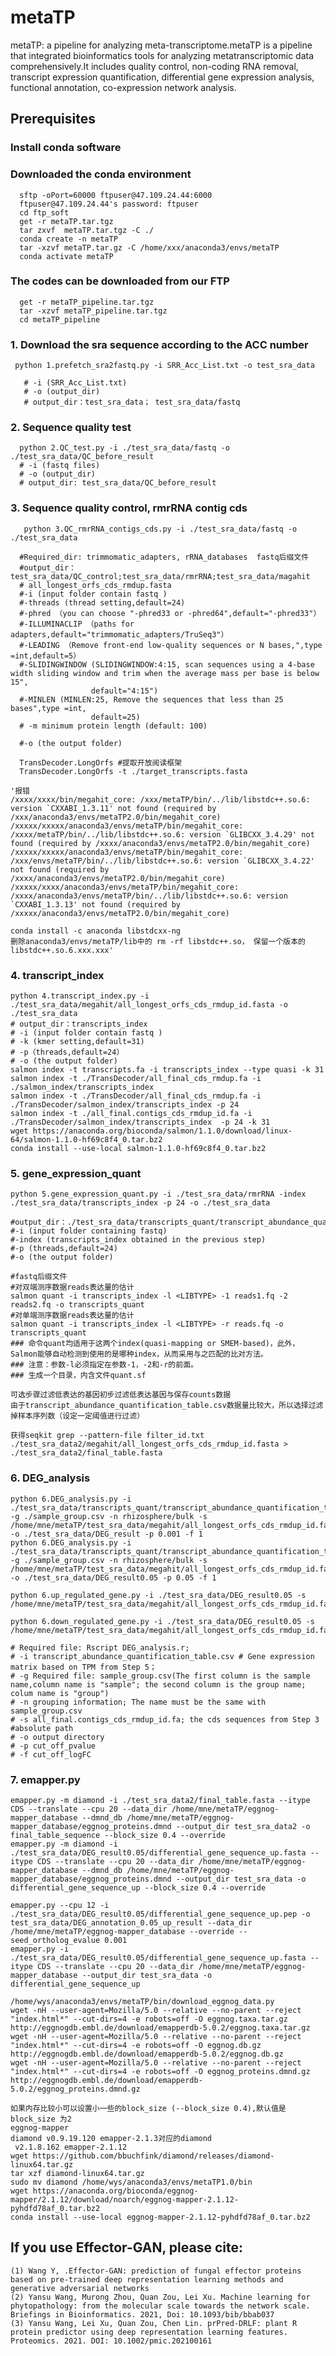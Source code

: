 # <metaTP>
   
# metaTP

metaTP: a pipeline for analyzing meta-transcriptome.metaTP is a pipeline that integrated bioinformatics tools for analyzing metatranscriptomic data comprehensively.It includes quality control, non-coding RNA removal, transcript expression quantification, differential gene expression analysis, functional annotation, co-expression network analysis. 

## **Prerequisites**
### **Install conda software**
### **Downloaded the conda environment** 
      sftp -oPort=60000 ftpuser@47.109.24.44:6000
      ftpuser@47.109.24.44's password: ftpuser
      cd ftp_soft
      get -r metaTP.tar.tgz
      tar zxvf  metaTP.tar.tgz -C ./   
      conda create -n metaTP
      tar -xzvf metaTP.tar.gz -C /home/xxx/anaconda3/envs/metaTP
      conda activate metaTP
   
### **The codes can be downloaded from our FTP**
      
      get -r metaTP_pipeline.tar.tgz
      tar -xzvf metaTP_pipeline.tar.tgz
      cd metaTP_pipeline

### **1. Download the sra sequence according to the ACC number**

     python 1.prefetch_sra2fastq.py -i SRR_Acc_List.txt -o test_sra_data  

       # -i (SRR_Acc_List.txt)  
       # -o (output_dir)   
       # output_dir：test_sra_data； test_sra_data/fastq  
 
### **2. Sequence quality test**

      python 2.QC_test.py -i ./test_sra_data/fastq -o ./test_sra_data/QC_before_result  
      # -i (fastq files)  
      # -o (output_dir)  
      # output_dir: test_sra_data/QC_before_result  

### **3. Sequence quality control, rmrRNA contig cds**

       python 3.QC_rmrRNA_contigs_cds.py -i ./test_sra_data/fastq -o ./test_sra_data  
   
      #Required_dir: trimmomatic_adapters, rRNA_databases  fastq后缀文件  
      #output_dir：test_sra_data/QC_control;test_sra_data/rmrRNA;test_sra_data/magahit  
      # all_longest_orfs_cds_rmdup.fasta  
      #-i (input folder contain fastq )  
      #-threads (thread setting,default=24)  
      #-phred （you can choose "-phred33 or -phred64",default="-phred33"）  
      #-ILLUMINACLIP （paths for adapters,default="trimmomatic_adapters/TruSeq3"）  
      #-LEADING （Remove front-end low-quality sequences or N bases,",type =int,default=5）  
      #-SLIDINGWINDOW (SLIDINGWINDOW:4:15, scan sequences using a 4-base width sliding window and trim when the average mass per base is below 15",
                      default="4:15")  
      #-MINLEN (MINLEN:25, Remove the sequences that less than 25 bases",type =int,
                      default=25)  
      # -m minimum protein length (default: 100)  
   
      #-o (the output folder)  
   
      TransDecoder.LongOrfs #提取开放阅读框架  
      TransDecoder.LongOrfs -t ./target_transcripts.fasta  
	
	'报错  
	/xxxx/xxxx/bin/megahit_core: /xxx/metaTP/bin/../lib/libstdc++.so.6: version `CXXABI_1.3.11' not found (required by /xxx/anaconda3/envs/metaTP2.0/bin/megahit_core)  
    /xxxxx/xxxxx/anaconda3/envs/metaTP/bin/megahit_core: /xxxx/metaTP/bin/../lib/libstdc++.so.6: version `GLIBCXX_3.4.29' not found (required by /xxxx/anaconda3/envs/metaTP2.0/bin/megahit_core)  
    /xxxxx/xxxxx/anaconda3/envs/metaTP/bin/megahit_core: /xxx/envs/metaTP/bin/../lib/libstdc++.so.6: version `GLIBCXX_3.4.22' not found (required by /xxxx/anaconda3/envs/metaTP2.0/bin/megahit_core)  
    /xxxxx/xxxx/anaconda3/envs/metaTP/bin/megahit_core: /xxxx/anaconda3/envs/metaTP/bin/../lib/libstdc++.so.6: version `CXXABI_1.3.13' not found (required by /xxxxx/anaconda3/envs/metaTP2.0/bin/megahit_core)  

	conda install -c anaconda libstdcxx-ng  
	删除anaconda3/envs/metaTP/lib中的 rm -rf libstdc++.so， 保留一个版本的libstdc++.so.6.xxx.xxx'  

### **4. transcript_index**

	python 4.transcript_index.py -i ./test_sra_data/megahit/all_longest_orfs_cds_rmdup_id.fasta -o ./test_sra_data    
	# output_dir：transcripts_index    
	# -i (input folder contain fastq )    
	# -k (kmer setting,default=31)   
	# -p（threads,default=24）  
	# -o (the output folder)   
	salmon index -t transcripts.fa -i transcripts_index --type quasi -k 31  
	salmon index -t ./TransDecoder/all_final_cds_rmdup.fa -i ./salmon_index/transcripts_index  
	salmon index -t ./TransDecoder/all_final_cds_rmdup.fa -i ./TransDecoder/salmon_index/transcripts_index -p 24  
	salmon index -t ./all_final.contigs_cds_rmdup_id.fa -i ./TransDecoder/salmon_index/transcripts_index  -p 24 -k 31  
	wget https://anaconda.org/bioconda/salmon/1.1.0/download/linux-64/salmon-1.1.0-hf69c8f4_0.tar.bz2  
	conda install --use-local salmon-1.1.0-hf69c8f4_0.tar.bz2  

### **5. gene_expression_quant**

	python 5.gene_expression_quant.py -i ./test_sra_data/rmrRNA -index ./test_sra_data/transcripts_index -p 24 -o ./test_sra_data  
   
	#output_dir：./test_sra_data/transcripts_quant/transcript_abundance_quantification_table.csv  
	#-i (input folder containing fastq)   
	#-index (transcripts_index obtained in the previous step)  
	#-p (threads,default=24)  
	#-o (the output folder)  
   
	#fastq后缀文件   
	#对双端测序数据reads表达量的估计    
	salmon quant -i transcripts_index -l <LIBTYPE> -1 reads1.fq -2 reads2.fq -o transcripts_quant    
	#对单端测序数据reads表达量的估计    
	salmon quant -i transcripts_index -l <LIBTYPE> -r reads.fq -o transcripts_quant    
	### 命令quant均适用于这两个index(quasi-mapping or SMEM-based)，此外，Salmon能够自动检测到使用的是哪种index，从而采用与之匹配的比对方法。    
	### 注意：参数-l必须指定在参数-1，-2和-r的前面。   
	### 生成一个目录，内含文件quant.sf   

	可选步骤过滤低表达的基因初步过滤低表达基因与保存counts数据   
 	由于transcript_abundance_quantification_table.csv数据量比较大，所以选择过滤掉样本序列数（设定一定阈值进行过滤）   
  
  	获得seqkit grep --pattern-file filter_id.txt ./test_sra_data2/megahit/all_longest_orfs_cds_rmdup_id.fasta > ./test_sra_data2/final_table.fasta   

### **6. DEG_analysis**

	python 6.DEG_analysis.py -i ./test_sra_data/transcripts_quant/transcript_abundance_quantification_table_filter.csv -g ./sample_group.csv -n rhizosphere/bulk -s /home/mne/metaTP/test_sra_data/megahit/all_longest_orfs_cds_rmdup_id.fasta -o ./test_sra_data/DEG_result -p 0.001 -f 1  
	python 6.DEG_analysis.py -i ./test_sra_data/transcripts_quant/transcript_abundance_quantification_table_filter.csv -g ./sample_group.csv -n rhizosphere/bulk -s /home/mne/metaTP/test_sra_data/megahit/all_longest_orfs_cds_rmdup_id.fasta -o ./test_sra_data/DEG_result0.05 -p 0.05 -f 1  
    
	python 6.up_regulated_gene.py -i ./test_sra_data/DEG_result0.05 -s /home/mne/metaTP/test_sra_data/megahit/all_longest_orfs_cds_rmdup_id.fasta  

	python 6.down_regulated_gene.py -i ./test_sra_data/DEG_result0.05 -s /home/mne/metaTP/test_sra_data/megahit/all_longest_orfs_cds_rmdup_id.fasta      
   
	# Required file: Rscript DEG_analysis.r;   
	# -i transcript_abundance_quantification_table.csv # Gene expression matrix based on TPM from Step 5；  
	# -g Required file: sample_group.csv(The first column is the sample name,column name is "sample"; the second column is the group name; colum name is "group")   
	# -n grouping information; The name must be the same with sample_group.csv  
	# -s all_final.contigs_cds_rmdup_id.fa; the cds sequences from Step 3 #absolute path  
	# -o output directory  
	# -p cut_off_pvalue  
	# -f cut_off_logFC  
### **7. emapper.py**

	emapper.py -m diamond -i ./test_sra_data2/final_table.fasta --itype CDS --translate --cpu 20 --data_dir /home/mne/metaTP/eggnog-mapper_database --dmnd_db /home/mne/metaTP/eggnog-mapper_database/eggnog_proteins.dmnd --output_dir test_sra_data2 -o final_table_sequence --block_size 0.4 --override
	emapper.py -m diamond -i ./test_sra_data/DEG_result0.05/differential_gene_sequence_up.fasta --itype CDS --translate --cpu 20 --data_dir /home/mne/metaTP/eggnog-mapper_database --dmnd_db /home/mne/metaTP/eggnog-mapper_database/eggnog_proteins.dmnd --output_dir test_sra_data -o differential_gene_sequence_up --block_size 0.4 --override
 
	emapper.py --cpu 12 -i ./test_sra_data/DEG_result0.05/differential_gene_sequence_up.pep -o test_sra_data/DEG_annotation_0.05_up_result --data_dir /home/mne/metaTP/eggnog-mapper_database --override --seed_ortholog_evalue 0.001 
	emapper.py -i ./test_sra_data/DEG_result0.05/differential_gene_sequence_up.fasta --itype CDS --translate --cpu 20 --data_dir /home/mne/metaTP/eggnog-mapper_database --output_dir test_sra_data -o differential_gene_sequence_up
   
	/home/wys/anaconda3/envs/metaTP/bin/download_eggnog_data.py
	wget -nH --user-agent=Mozilla/5.0 --relative --no-parent --reject "index.html*" --cut-dirs=4 -e robots=off -O eggnog.taxa.tar.gz http://eggnogdb.embl.de/download/emapperdb-5.0.2/eggnog.taxa.tar.gz
	wget -nH --user-agent=Mozilla/5.0 --relative --no-parent --reject "index.html*" --cut-dirs=4 -e robots=off -O eggnog.db.gz http://eggnogdb.embl.de/download/emapperdb-5.0.2/eggnog.db.gz
	wget -nH --user-agent=Mozilla/5.0 --relative --no-parent --reject "index.html*" --cut-dirs=4 -e robots=off -O eggnog_proteins.dmnd.gz http://eggnogdb.embl.de/download/emapperdb-5.0.2/eggnog_proteins.dmnd.gz

	如果内存比较小可以设置小一些的block_size (--block_size 0.4),默认值是block_size 为2
	eggnog-mapper
	diamond v0.9.19.120 emapper-2.1.3对应的diamond
	 v2.1.8.162 emapper-2.1.12
	wget https://github.com/bbuchfink/diamond/releases/diamond-linux64.tar.gz
	tar xzf diamond-linux64.tar.gz
	sudo mv diamond /home/wys/anaconda3/envs/metaTP1.0/bin
	wget https://anaconda.org/bioconda/eggnog-mapper/2.1.12/download/noarch/eggnog-mapper-2.1.12-pyhdfd78af_0.tar.bz2
	conda install --use-local eggnog-mapper-2.1.12-pyhdfd78af_0.tar.bz2
 
## **If you use Effector-GAN, please cite:** 
    (1) Wang Y, .Effector-GAN: prediction of fungal effector proteins based on pre-trained deep representation learning methods and generative adversarial networks
    (2) Yansu Wang, Murong Zhou, Quan Zou, Lei Xu. Machine learning for phytopathology: from the molecular scale towards the network scale. Briefings in Bioinformatics. 2021, Doi: 10.1093/bib/bbab037
    (3) Yansu Wang, Lei Xu, Quan Zou, Chen Lin. prPred-DRLF: plant R protein predictor using deep representation learning features. Proteomics. 2021. DOI: 10.1002/pmic.202100161

